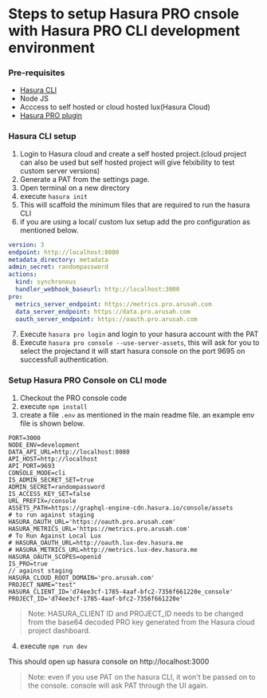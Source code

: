 # Steps to setup Hasura PRO cnsole with Hasura PRO CLI development environment

### Pre-requisites

- [Hasura CLI](https://hasura.io/docs/latest/graphql/core/hasura-cli/install-hasura-cli.html)
- Node JS
- Acccess to self hosted or cloud hosted lux(Hasura Cloud)
- [Hasura PRO plugin](https://hasura.io/docs/latest/graphql/cloud/hasurapro-cli/index.html)

### Hasura CLI setup

1. Login to Hasura cloud and create a self hosted project.(cloud project can also be used but self hosted project will give felxibility to test custom server versions)
2. Generate a PAT from the settings page.
3. Open terminal on a new directory
4. execute `hasura init`
5. This will scaffold the minimum files that are required to run the hasura CLI
6. if you are using a local/ custom lux setup add the pro configuration as mentioned below.

```yaml
version: 3
endpoint: http://localhost:8080
metadata_directory: metadata
admin_secret: randompassword
actions:
  kind: synchronous
  handler_webhook_baseurl: http://localhost:3000
pro:
  metrics_server_endpoint: https://metrics.pro.arusah.com
  data_server_endpoint: https://data.pro.arusah.com
  oauth_server_endpoint: https://oauth.pro.arusah.com
```

7. Execute `hasura pro login` and login to your hasura account with the PAT
8. Execute `hasura pro console --use-server-assets`, this will ask for you to select the projectand it will start hasura console on the port 9695 on successfull authentication.

### Setup Hasura PRO Console on CLI mode

1. Checkout the PRO console code
2. execute `npm install`
3. create a file `.env` as mentioned in the main readme file. an example env file is shown below.

```
PORT=3000
NODE_ENV=development
DATA_API_URL=http://localhost:8080
API_HOST=http://localhost
API_PORT=9693
CONSOLE_MODE=cli
IS_ADMIN_SECRET_SET=true
ADMIN_SECRET=randompassword
IS_ACCESS_KEY_SET=false
URL_PREFIX=/console
ASSETS_PATH=https://graphql-engine-cdn.hasura.io/console/assets
# to run against staging
HASURA_OAUTH_URL='https://oauth.pro.arusah.com'
HASURA_METRICS_URL='https://metrics.pro.arusah.com'
# To Run Against Local Lux
# HASURA_OAUTH_URL=http://oauth.lux-dev.hasura.me
# HASURA_METRICS_URL=http://metrics.lux-dev.hasura.me
HASURA_OAUTH_SCOPES=openid
IS_PRO=true
// against staging
HASURA_CLOUD_ROOT_DOMAIN='pro.arusah.com'
PROJECT_NAME="test"
HASURA_CLIENT_ID='d74ee3cf-1785-4aaf-bfc2-7356f661220e_console'
PROJECT_ID='d74ee3cf-1785-4aaf-bfc2-7356f661220e'
```

> Note: HASURA_CLIENT ID and PROJECT_ID needs to be changed from the base64 decoded PRO key generated from the Hasura cloud project dashboard.

4. execute `npm run dev`

This should open up hasura console on http://localhost:3000

> Note: even if you use PAT on the hasura CLI, it won't be passed on to the console. console will ask PAT through the UI again.
